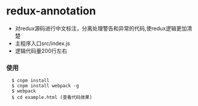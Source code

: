 # redux-annotation

- 对redux源码进行中文标注，分离处理警告和异常的代码,使redux逻辑更加清楚
- 主程序入口src/index.js
- 逻辑代码量200行左右

### 使用
```
  $ cnpm install
  $ cnpm install webpack -g
  $ webpack
  $ cd example.html (查看代码效果)
```
